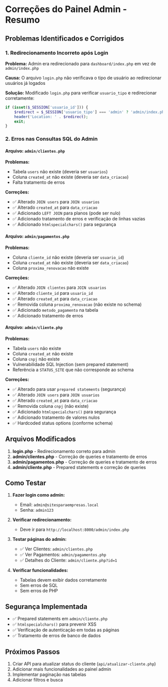 # Correções do Painel Admin - Resumo

## Problemas Identificados e Corrigidos

### 1. Redirecionamento Incorreto após Login
**Problema:** Admin era redirecionado para `dashboard/index.php` em vez de `admin/index.php`

**Causa:** O arquivo `login.php` não verificava o tipo de usuário ao redirecionar usuários já logados

**Solução:** Modificado `login.php` para verificar `usuario_tipo` e redirecionar corretamente:
```php
if (isset($_SESSION['usuario_id'])) {
    $redirect = $_SESSION['usuario_tipo'] === 'admin' ? 'admin/index.php' : 'dashboard/index.php';
    header('Location: ' . $redirect);
    exit;
}
```

### 2. Erros nas Consultas SQL do Admin

#### Arquivo: `admin/clientes.php`
**Problemas:**
- Tabela `users` não existe (deveria ser `usuarios`)
- Coluna `created_at` não existe (deveria ser `data_criacao`)
- Falta tratamento de erros

**Correções:**
- ✅ Alterado `JOIN users` para `JOIN usuarios`
- ✅ Alterado `created_at` para `data_criacao`
- ✅ Adicionado `LEFT JOIN` para planos (pode ser nulo)
- ✅ Adicionado tratamento de erros e verificação de linhas vazias
- ✅ Adicionado `htmlspecialchars()` para segurança

#### Arquivo: `admin/pagamentos.php`
**Problemas:**
- Coluna `cliente_id` não existe (deveria ser `usuario_id`)
- Coluna `created_at` não existe (deveria ser `data_criacao`)
- Coluna `proxima_renovacao` não existe

**Correções:**
- ✅ Alterado `JOIN clientes` para `JOIN usuarios`
- ✅ Alterado `cliente_id` para `usuario_id`
- ✅ Alterado `created_at` para `data_criacao`
- ✅ Removida coluna `proxima_renovacao` (não existe no schema)
- ✅ Adicionado `metodo_pagamento` na tabela
- ✅ Adicionado tratamento de erros

#### Arquivo: `admin/cliente.php`
**Problemas:**
- Tabela `users` não existe
- Coluna `created_at` não existe
- Coluna `cnpj` não existe
- Vulnerabilidade SQL Injection (sem prepared statement)
- Referência a `STATUS_SITE` que não corresponde ao schema

**Correções:**
- ✅ Alterado para usar `prepared statements` (segurança)
- ✅ Alterado `JOIN users` para `JOIN usuarios`
- ✅ Alterado `created_at` para `data_criacao`
- ✅ Removida coluna `cnpj` (não existe)
- ✅ Adicionado `htmlspecialchars()` para segurança
- ✅ Adicionado tratamento de valores nulos
- ✅ Hardcoded status options (conforme schema)

## Arquivos Modificados

1. **login.php** - Redirecionamento correto para admin
2. **admin/clientes.php** - Correção de queries e tratamento de erros
3. **admin/pagamentos.php** - Correção de queries e tratamento de erros
4. **admin/cliente.php** - Prepared statements e correção de queries

## Como Testar

1. **Fazer login como admin:**
   - Email: `admin@sitesparaempresas.local`
   - Senha: `admin123`

2. **Verificar redirecionamento:**
   - Deve ir para `http://localhost:8000/admin/index.php`

3. **Testar páginas do admin:**
   - ✅ Ver Clientes: `admin/clientes.php`
   - ✅ Ver Pagamentos: `admin/pagamentos.php`
   - ✅ Detalhes do Cliente: `admin/cliente.php?id=1`

4. **Verificar funcionalidades:**
   - Tabelas devem exibir dados corretamente
   - Sem erros de SQL
   - Sem erros de PHP

## Segurança Implementada

- ✅ Prepared statements em `admin/cliente.php`
- ✅ `htmlspecialchars()` para prevenir XSS
- ✅ Verificação de autenticação em todas as páginas
- ✅ Tratamento de erros de banco de dados

## Próximos Passos

1. Criar API para atualizar status do cliente (`api/atualizar-cliente.php`)
2. Adicionar mais funcionalidades ao painel admin
3. Implementar paginação nas tabelas
4. Adicionar filtros e busca
